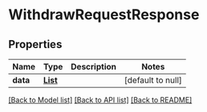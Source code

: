 # WithdrawRequestResponse
## Properties

| Name | Type | Description | Notes |
|------------ | ------------- | ------------- | -------------|
| **data** | [**List**](WithdrawRequest.md) |  | [default to null] |

[[Back to Model list]](../README.md#documentation-for-models) [[Back to API list]](../README.md#documentation-for-api-endpoints) [[Back to README]](../README.md)

